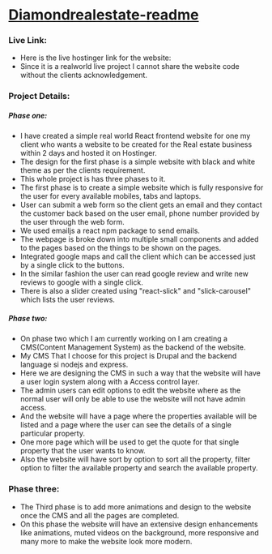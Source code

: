 # [Diamondrealestate-readme]()

### Live Link:

* Here is the live hostinger link for the website: 
* Since it is a realworld live project I cannot share the website code without the clients acknowledgement.

### Project Details:

##### Phase one:

* I have created a simple real world React frontend website for one my client who wants a website to be created for the Real estate business within 2 days and hosted it on Hostinger.
* The design for the first phase is a simple website with black and white theme as per the clients requirement.
* This whole project is has three phases to it.
* The first phase is to create a simple website which is fully responsive for the user for every available mobiles, tabs and laptops.
* User can submit a web form so the client gets an email and they contact the customer back based on the user email, phone number provided by the user through the web form.
* We used emailjs a react npm package to send emails.
* The webpage is broke down into multiple small components and added to the pages based on the things to be shown on the pages.
* Integrated google maps and call the client which can be accessed just by a single click to the buttons.
* In the similar fashion the user can read google review and write new reviews to google with a single click.
* There is also a slider created using "react-slick" and "slick-carousel" which lists the user reviews.

##### Phase two:

* On phase two which I am currently working on I am creating a CMS(Content Management System) as the backend of the website.
* My CMS That I choose for this project is Drupal and the backend language si nodejs and express.
* Here we are designing the CMS in such a way that the website will have a user login system along with a Access control layer.
* The admin users can edit options to edit the website where as the normal user will only be able to use the website will not have admin access.
* And the website will have a page where the properties available will be listed and a page where the user can see the details of a single particular property.
* One more page which will be used to get the quote for that single property that the user wants to know.
* Also the website will have sort by option to sort all the property, filter option to filter the available property and search the available property.

### Phase three:
* The Third phase is to add more animations and design to the website once the CMS and all the pages are completed.
* On this phase the website will have an extensive design enhancements like animations, muted videos on the background, more responsive and many more to make the website look more modern.


